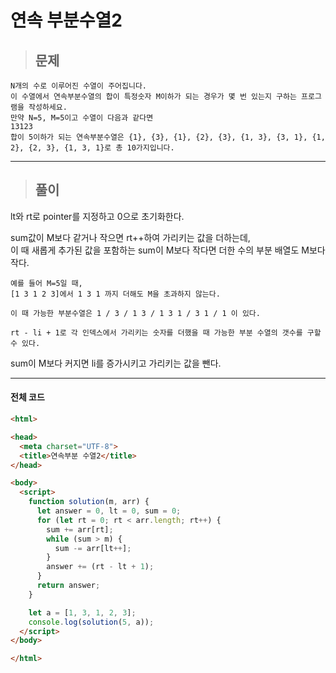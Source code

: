 # 연속 부분수열2

> ## 문제

```
N개의 수로 이루어진 수열이 주어집니다.
이 수열에서 연속부분수열의 합이 특정숫자 M이하가 되는 경우가 몇 번 있는지 구하는 프로그램을 작성하세요.
만약 N=5, M=5이고 수열이 다음과 같다면
13123
합이 5이하가 되는 연속부분수열은 {1}, {3}, {1}, {2}, {3}, {1, 3}, {3, 1}, {1, 2}, {2, 3}, {1, 3, 1}로 총 10가지입니다.
```
***

> ## 풀이

lt와 rt로 pointer를 지정하고 0으로 초기화한다.

sum값이 M보다 같거나 작으면 rt++하여 가리키는 값을 더하는데,<Br/>
이 때 새롭게 추가된 값을 포함하는 sum이 M보다 작다면 더한 수의 부분 배열도 M보다 작다.
```
예를 들어 M=5일 때,
[1 3 1 2 3]에서 1 3 1 까지 더해도 M을 초과하지 않는다.

이 때 가능한 부분수열은 1 / 3 / 1 3 / 1 3 1 / 3 1 / 1 이 있다.

rt - li + 1로 각 인덱스에서 가리키는 숫자를 더했을 때 가능한 부분 수열의 갯수를 구할 수 있다.
```
sum이 M보다 커지면 li를 증가시키고 가리키는 값을 뺀다.
***

#### 전체 코드
```html
<html>

<head>
  <meta charset="UTF-8">
  <title>연속부분 수열2</title>
</head>

<body>
  <script>
    function solution(m, arr) {
      let answer = 0, lt = 0, sum = 0;
      for (let rt = 0; rt < arr.length; rt++) {
        sum += arr[rt];
        while (sum > m) {
          sum -= arr[lt++];
        }
        answer += (rt - lt + 1);
      }
      return answer;
    }

    let a = [1, 3, 1, 2, 3];
    console.log(solution(5, a));
  </script>
</body>

</html>
```